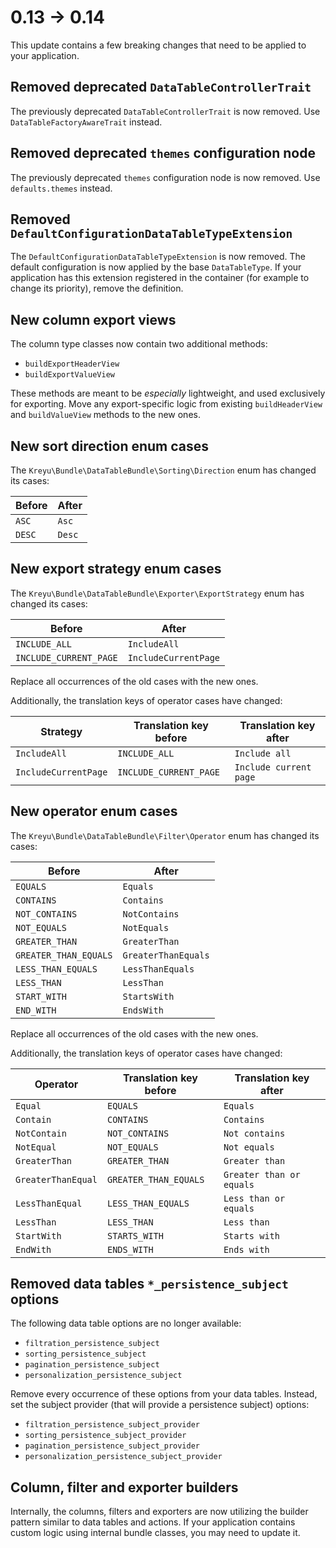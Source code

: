 # 0.13 -> 0.14

This update contains a few breaking changes that need to be applied to your application.

## Removed deprecated `DataTableControllerTrait`

The previously deprecated `DataTableControllerTrait` is now removed. Use `DataTableFactoryAwareTrait` instead.

## Removed deprecated `themes` configuration node

The previously deprecated `themes` configuration node is now removed. Use `defaults.themes` instead.

## Removed `DefaultConfigurationDataTableTypeExtension`

The `DefaultConfigurationDataTableTypeExtension` is now removed. 
The default configuration is now applied by the base `DataTableType`.
If your application has this extension registered in the container (for example to change its priority), remove the definition.

## New column export views

The column type classes now contain two additional methods:

- `buildExportHeaderView`
- `buildExportValueView`

These methods are meant to be _especially_ lightweight, and used exclusively for exporting. 
Move any export-specific logic from existing `buildHeaderView` and `buildValueView` methods to the new ones.

## New sort direction enum cases

The `Kreyu\Bundle\DataTableBundle\Sorting\Direction` enum has changed its cases:

| Before | After  |
|--------|--------|
| `ASC`  | `Asc`  |
| `DESC` | `Desc` |

## New export strategy enum cases

The `Kreyu\Bundle\DataTableBundle\Exporter\ExportStrategy` enum has changed its cases:

| Before                 | After                |
|------------------------|----------------------|
| `INCLUDE_ALL`          | `IncludeAll`         |
| `INCLUDE_CURRENT_PAGE` | `IncludeCurrentPage` |

Replace all occurrences of the old cases with the new ones.

Additionally, the translation keys of operator cases have changed:

| Strategy             | Translation key before | Translation key after  |
|----------------------|------------------------|------------------------|
| `IncludeAll`         | `INCLUDE_ALL`          | `Include all`          |
| `IncludeCurrentPage` | `INCLUDE_CURRENT_PAGE` | `Include current page` |

## New operator enum cases

The `Kreyu\Bundle\DataTableBundle\Filter\Operator` enum has changed its cases:

| Before                | After               |
|-----------------------|---------------------|
| `EQUALS`              | `Equals`            |
| `CONTAINS`            | `Contains`          |
| `NOT_CONTAINS`        | `NotContains`       |
| `NOT_EQUALS`          | `NotEquals`         |
| `GREATER_THAN`        | `GreaterThan`       |
| `GREATER_THAN_EQUALS` | `GreaterThanEquals` |
| `LESS_THAN_EQUALS`    | `LessThanEquals`    |
| `LESS_THAN`           | `LessThan`          |
| `START_WITH`          | `StartsWith`        |
| `END_WITH`            | `EndsWith`          |

Replace all occurrences of the old cases with the new ones.

Additionally, the translation keys of operator cases have changed:

| Operator           | Translation key before | Translation key after    |
|--------------------|------------------------|--------------------------|
| `Equal`            | `EQUALS`               | `Equals`                 |
| `Contain`          | `CONTAINS`             | `Contains`               |
| `NotContain`       | `NOT_CONTAINS`         | `Not contains`           |
| `NotEqual`         | `NOT_EQUALS`           | `Not equals`             |
| `GreaterThan`      | `GREATER_THAN`         | `Greater than`           |
| `GreaterThanEqual` | `GREATER_THAN_EQUALS`  | `Greater than or equals` |
| `LessThanEqual`    | `LESS_THAN_EQUALS`     | `Less than or equals`    |
| `LessThan`         | `LESS_THAN`            | `Less than`              |
| `StartWith`        | `STARTS_WITH`          | `Starts with`            |
| `EndWith`          | `ENDS_WITH`            | `Ends with`              |

## Removed data tables `*_persistence_subject` options

The following data table options are no longer available:

- `filtration_persistence_subject`
- `sorting_persistence_subject`
- `pagination_persistence_subject`
- `personalization_persistence_subject`

Remove every occurrence of these options from your data tables.
Instead, set the subject provider (that will provide a persistence subject) options:

- `filtration_persistence_subject_provider`
- `sorting_persistence_subject_provider`
- `pagination_persistence_subject_provider`
- `personalization_persistence_subject_provider`

## Column, filter and exporter builders

Internally, the columns, filters and exporters are now utilizing the builder pattern similar to data tables and actions.
If your application contains custom logic using internal bundle classes, you may need to update it.